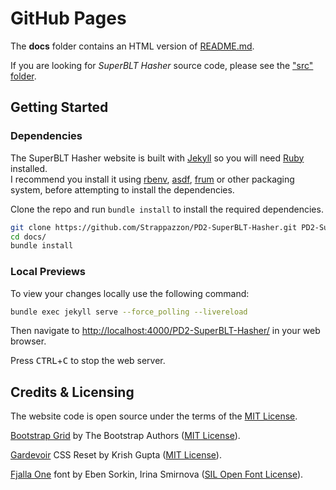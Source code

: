 # GitHub Pages

The **docs** folder contains an HTML version of [README.md](https://github.com/Strappazzon/PD2-SuperBLT-Hasher#readme).

If you are looking for *SuperBLT Hasher* source code, please see the ["src" folder](https://github.com/Strappazzon/PD2-SuperBLT-Hasher/tree/master/src).

## Getting Started

### Dependencies

The SuperBLT Hasher website is built with [Jekyll](https://jekyllrb.com/) so you will need [Ruby](https://www.ruby-lang.org) installed.  
I recommend you install it using [rbenv](https://github.com/rbenv/rbenv), [asdf](https://github.com/asdf-vm/asdf), [frum](https://github.com/TaKO8Ki/frum)
or other packaging system, before attempting to install the dependencies.

Clone the repo and run `bundle install` to install the required dependencies.

```sh
git clone https://github.com/Strappazzon/PD2-SuperBLT-Hasher.git PD2-SuperBLT-Hasher
cd docs/
bundle install
```

### Local Previews

To view your changes locally use the following command:

```sh
bundle exec jekyll serve --force_polling --livereload
```

Then navigate to <http://localhost:4000/PD2-SuperBLT-Hasher/> in your web browser.

<!-- markdownlint-disable-next-line MD033 -->
Press <kbd>CTRL</kbd>+<kbd>C</kbd> to stop the web server.

## Credits & Licensing

The website code is open source under the terms of the [MIT License](https://github.com/Strappazzon/PD2-SuperBLT-Hasher/blob/-/LICENSE.txt).

[Bootstrap Grid](https://getbootstrap.com/docs/5.3/layout/grid/) by The Bootstrap Authors ([MIT License](https://github.com/twbs/bootstrap/blob/main/LICENSE)).

[Gardevoir](https://github.com/xkrishguptaa/reseter.css) CSS Reset by Krish Gupta ([MIT License](https://github.com/xkrishguptaa/reseter.css/blob/main/LICENSE)).

[Fjalla One](https://github.com/SorkinType/FjallaOne) font by Eben Sorkin, Irina Smirnova ([SIL Open Font License](https://github.com/SorkinType/FjallaOne/blob/main/OFL.txt)).
